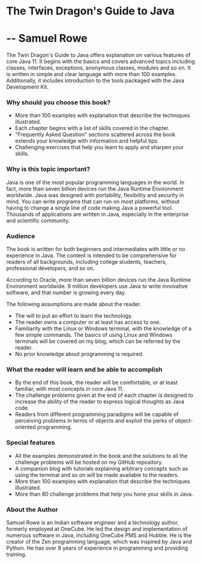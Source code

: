 # The Twin Dragon's Guide to Java
# -- Samuel Rowe

The Twin Dragon's Guide to Java offers explanation on various features of core Java 11.
It begins with the basics and covers advanced topics including classes, interfaces,
exceptions, anonymous classes, modules and so on. It is written in simple and
clear language with more than 100 examples. Additionally, it includes introduction
to the tools packaged with the Java Development Kit.

### Why should you choose this book?

 * More than 100 examples with explanation that describe the techniques illustrated.
 * Each chapter begins with a list of skills covered in the chapter.
 * "Frequently Asked Question" sections scattered across the book extends your
   knowledge with information and helpful tips.
 * Challenging exercises that help you learn to apply and sharpen
   your skills.

### Why is this topic important?

Java is one of the most popular programming languages in the
world. In fact, more than seven billion devices run the Java
Runtime Environment worldwide. Java was designed with
portability, flexibility and security in mind. You can write programs
that can run on most platforms, without having to change a single
line of code making Java a powerful tool. Thousands of
applications are written in Java, especially in the enterprise and
scientific community.

### Audience
The book is written for both beginners and intermediates with little or no
experience in Java. The content is intended to be comprehensive for readers of
all backgrounds, including college students, teachers, professional developers,
and so on.

According to Oracle, more than seven billion devices run the Java
Runtime Environment worldwide. 9 million developers use Java to
write innovative software, and that number is growing every day.

The following assumptions are made about the reader.
 * The will to put an effort to learn the technology.
 * The reader owns a computer or at least has access to one.
 * Familiarity with the Linux or Windows terminal, with the knowledge of a few
   simple commands. The basics of using Linux and Windows terminals will be
   covered on my blog, which can be referred by the reader.
 * No prior knowledge about programming is required.

### What the reader will learn and be able to accomplish
 * By the end of this book, the reader will be comfortable, or at least familiar,
   with most concepts in core Java 11.
 * The challenge problems given at the end of each chapter is designed to increase
   the ability of the reader to express logical thoughts as Java code.
 * Readers from different programming paradigms will be capable of perceiving
   problems in terms of objects and exploit the perks of object-oriented programming.

### Special features
 * All the examples demonstrated in the book and the solutions to all the
   challenge problems will be hosted on my GitHub repository.
 * A companion blog with tutorials explaining arbitrary concepts such as using
   the terminal and so on will be made available to the readers.
 * More than 100 examples with explanation that describe the techniques illustrated.
 * More than 80 challenge problems that help you hone your skills in Java.
 
### About the Author

Samuel Rowe is an Indian software engineer and a technology author, formerly
employed at OneCube. He led the design and implementation of numerous software
in Java, including OneCube PMS and Hubble. He is the creator of the Zen programming
language, which was inspired by Java and Python. He has over 8 years of experience
in programming and providing training.